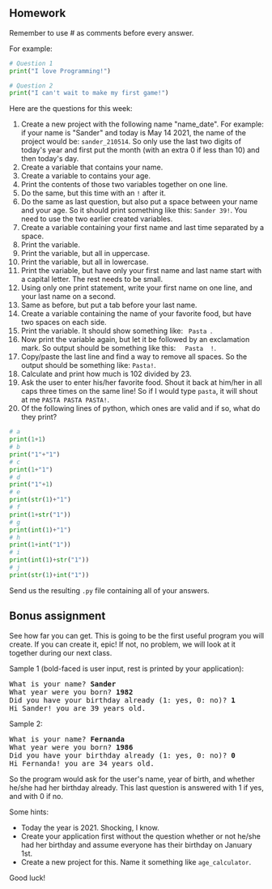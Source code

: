 Homework
-

Remember to use # as comments before every answer.

For example:

```Python
# Question 1
print("I love Programming!")

# Question 2
print("I can't wait to make my first game!")
```

Here are the questions for this week:

1. Create a new project with the following name "name_date". For example: if your name is "Sander" and today is May 14 2021, the name of the project would be: `sander_210514`. So only use the last two digits of today's year and first put the month (with an extra 0 if less than 10) and then today's day.
1. Create a variable that contains your name.
1. Create a variable to contains your age.
1. Print the contents of those two variables together on one line.
1. Do the same, but this time with an `!` after it.
1. Do the same as last question, but also put a space between your name and your age. So it should print something like this: `Sander 39!`. You need to use the two earlier created variables.
1. Create a variable containing your first name and last time separated by a space.
1. Print the variable.
1. Print the variable, but all in uppercase.
1. Print the variable, but all in lowercase.
1. Print the variable, but have only your first name and last name start with a capital letter. The rest needs to be small.
1. Using only one print statement, write your first name on one line, and your last name on a second.
1. Same as before, but put a tab before your last name.
1. Create a variable containing the name of your favorite food, but have two spaces on each side.
1. Print the variable. It should show something like: `  Pasta  `.
1. Now print the variable again, but let it be followed by an exclamation mark. So output should be something like this: `  Pasta  !`.
1. Copy/paste the last line and find a way to remove all spaces. So the output should be something like: `Pasta!`.
1. Calculate and print how much is 102 divided by 23.
1. Ask the user to enter his/her favorite food. Shout it back at him/her in all caps three times on the same line! So if I would type `pasta`, it will shout at me `PASTA PASTA PASTA!`.
1. Of the following lines of python, which ones are valid and if so, what do they print?
```Python
# a
print(1+1)
# b
print("1"+"1")
# c
print(1+"1")
# d
print("1"+1)
# e
print(str(1)+"1")
# f
print(1+str("1"))
# g
print(int(1)+"1")
# h
print(1+int("1"))
# i
print(int(1)+str("1"))
# j
print(str(1)+int("1"))
```

Send us the resulting `.py` file containing all of your answers.

Bonus assignment
---

See how far you can get. This is going to be the first useful program you will create. If you can create it, epic! If not, no problem, we will look at it together during our next class.

Sample 1 (bold-faced is user input, rest is printed by your application):
<pre>
What is your name? <b>Sander</b>
What year were you born? <b>1982</b>
Did you have your birthday already (1: yes, 0: no)? <b>1</b>
Hi Sander! you are 39 years old.
</pre>

Sample 2:
<pre>
What is your name? <b>Fernanda</b>
What year were you born? <b>1986</b>
Did you have your birthday already (1: yes, 0: no)? <b>0</b>
Hi Fernanda! you are 34 years old.
</pre>

So the program would ask for the user's name, year of birth, and whether he/she had her birthday already. This last question is answered with 1 if yes, and with 0 if no.

Some hints:
- Today the year is 2021. Shocking, I know.
- Create your application first without the question whether or not he/she had her birthday and assume everyone has their birthday on January 1st.
- Create a new project for this. Name it something like `age_calculator`.

Good luck!
